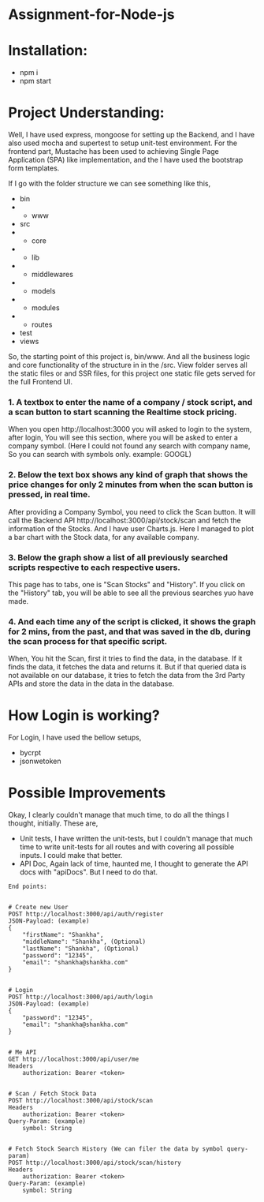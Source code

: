 # Assignment-for-Node-js


# Installation:
- npm i
- npm start


# Project Understanding:

Well, I have used express, mongoose for setting up the Backend, and I have also used mocha and supertest to setup unit-test environment.
For the frontend part, Mustache has been used to achieving Single Page Application (SPA) like implementation, and the I have used the bootstrap form templates.

If I go with the folder structure we can see something like this,

- bin
- - www
- src
- - core
- - lib
- - middlewares
- - models
- - modules
- - routes
- test
- views

So, the starting point of this project is, bin/www. And all the business logic and core functionality of the structure in in the /src.
View folder serves all the static files or and SSR files, for this project one static file gets served for the full Frontend UI.

### 1. A textbox to enter the name of a company / stock script, and a scan button to start scanning the Realtime stock pricing.
When you open http://localhost:3000 you will asked to login to the system, after login, You will see this section, where you will be asked to enter a company symbol. (Here I could not found any search with company name, So you can search with symbols only. example: GOOGL)

### 2. Below the text box shows any kind of graph that shows the price changes for only 2 minutes from when the scan button is pressed, in real time.
After providing a Company Symbol, you need to click the Scan button. It will call the Backend API http://localhost:3000/api/stock/scan and fetch the information of the Stocks. And I have user Charts.js. Here I managed to plot a bar chart with the Stock data, for any available company.


### 3. Below the graph show a list of all previously searched scripts respective to each respective users.
This page has to tabs, one is "Scan Stocks" and "History". If you click on the "History" tab, you will be able to see all the previous searches yuo have made.



### 4. And each time any of the script is clicked, it shows the graph for 2 mins, from the past, and that was saved in the db, during the scan process for that specific script.
When, You hit the Scan, first it tries to find the data, in the database. If it finds the data, it fetches the data and returns it. But if that queried data is not available on our database, it tries to fetch the data from the 3rd Party APIs and store the data in the data in the database.


# How Login is working?
For Login, I have used the bellow setups,
- bycrpt
- jsonwetoken 



# Possible Improvements
Okay, I clearly couldn't manage that much time, to do all the things I thought, initially. These are,

- Unit tests, I have written the unit-tests, but I couldn't manage that much time to write unit-tests for all routes and with covering all possible inputs. I could make that better.
- API Doc, Again lack of time, haunted me, I thought to generate the API docs with "apiDocs". But I need to do that.






```
End points:


# Create new User
POST http://localhost:3000/api/auth/register
JSON-Payload: (example)
{
    "firstName": "Shankha",
    "middleName": "Shankha", (Optional)
    "lastName": "Shankha", (Optional)
    "password": "12345",
    "email": "shankha@shankha.com"
}


# Login
POST http://localhost:3000/api/auth/login
JSON-Payload: (example)
{
    "password": "12345",
    "email": "shankha@shankha.com"
}


# Me API
GET http://localhost:3000/api/user/me
Headers
    authorization: Bearer <token>


# Scan / Fetch Stock Data
POST http://localhost:3000/api/stock/scan
Headers
    authorization: Bearer <token>
Query-Param: (example)
    symbol: String


# Fetch Stock Search History (We can filer the data by symbol query-param)
POST http://localhost:3000/api/stock/scan/history
Headers
    authorization: Bearer <token>
Query-Param: (example)
    symbol: String

```

